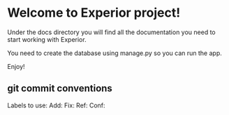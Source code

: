Welcome to Experior project!
==============================

Under the docs directory you will find all the documentation you need to start working with Experior.

You need to create the database using manage.py so you can run the app.


Enjoy!


git commit conventions
-----------
Labels to use:
Add:
Fix:
Ref:
Conf:
